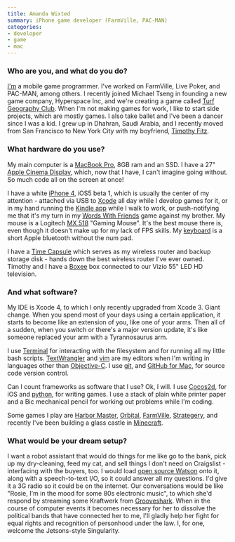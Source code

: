 ```yaml
---
title: Amanda Wixted
summary: iPhone game developer (FarmVille, PAC-MAN)
categories:
- developer
- game
- mac
---
```


### Who are you, and what do you do?

[I'm](http://amandawixted.com/ "Amanda's website.") a mobile game programmer. I've worked on FarmVille, Live Poker, and PAC-MAN, among others. I recently joined Michael Tseng in founding a new game company, Hyperspace Inc, and we're creating a game called [Turf Geography Club](http://turfgeographyclub.com/ "The website for Turf Geography Club."). When I'm not making games for work, I like to start side projects, which are mostly games. I also take ballet and I've been a dancer since I was a kid. I grew up in Dhahran, Saudi Arabia, and I recently moved from San Francisco to New York City with my boyfriend, [Timothy Fitz](http://timothyfitz.com/ "Timothy's website.").

### What hardware do you use?

My main computer is a [MacBook Pro][macbook-pro], 8GB ram and an SSD. I have a 27" [Apple Cinema Display][cinema-display], which, now that I have, I can't imagine going without. So much code all on the screen at once!

I have a white [iPhone 4][iphone-4], iOS5 beta 1, which is usually the center of my attention - attached via USB to [Xcode][] all day while I develop games for it, or in my hand running the [Kindle app][kindle-ios] while I walk to work, or push-notifying me that it's my turn in my [Words With Friends][words-with-friends-ios] game against my brother. My mouse is a Logitech [MX 518][mx-518] "Gaming Mouse". It's the best mouse there is, even though it doesn't make up for my lack of FPS skills. My [keyboard][] is a short Apple bluetooth without the num pad.

I have a [Time Capsule][time-capsule] which serves as my wireless router and backup storage disk - hands down the best wireless router I've ever owned.
Timothy and I have a [Boxee][] box connected to our Vizio 55" LED HD television.

### And what software?

My IDE is Xcode 4, to which I only recently upgraded from Xcode 3. Giant change. When you spend most of your days using a certain application, it starts to become like an extension of you, like one of your arms. Then all of a sudden, when you switch or there's a major version update, it's like someone replaced your arm with a Tyrannosaurus arm.

I use [Terminal][] for interacting with the filesystem and for running all my little bash scripts. [TextWrangler][] and [vim][] are my editors when I'm writing in languages other than [Objective-C][objective-c]. I use [git][], and [GitHub for Mac][github-mac], for source code version control.

Can I count frameworks as software that I use? Ok, I will. I use [Cocos2d][], for iOS and [python][], for writing games. I use a stack of plain white printer paper and a Bic mechanical pencil for working out problems while I'm coding.

Some games I play are [Harbor Master][harbor-master-ios], [Orbital][orbital-ios], [FarmVille][farmville-ios], [Strategery][strategery-ios], and recently I've been building a glass castle in [Minecraft][].

### What would be your dream setup?

I want a robot assistant that would do things for me like go to the bank, pick up my dry-cleaning, feed my cat, and sell things I don't need on Craigslist - interfacing with the buyers, too. I would load [open source Watson](https://www.ibm.com/developerworks/mydeveloperworks/blogs/InsideSystemStorage/entry/ibm_watson_how_to_build_your_own_watson_jr_in_your_basement7?lang=en "IBM's guide to building a Watson Jr.") onto it, along with a speech-to-text I/O, so it could answer all my questions. I'd give it a 3G radio so it could be on the internet. Our conversations would be like "Rosie, I'm in the mood for some 80s electronic music", to which she'd respond by streaming some Kraftwerk from [Grooveshark][]. When in the course of computer events it becomes necessary for her to dissolve the political bands that have connected her to me, I'll gladly help her fight for equal rights and recognition of personhood under the law. I, for one, welcome the Jetsons-style Singularity.

[cinema-display]: https://en.wikipedia.org/wiki/Apple_Cinema_Display "An LCD display."
[iphone-4]: https://en.wikipedia.org/wiki/IPhone_4 "A smartphone."
[keyboard]: https://www.apple.com/keyboard/ "The keyboard."
[macbook-pro]: https://www.apple.com/macbook-pro/ "A laptop."
[mx-518]: https://www.amazon.com/Logitech-Performance-Optical-Gaming-Mouse/dp/B0007Z1M50 "An optical gaming mouse."
[time-capsule]: https://www.apple.com/airport-time-capsule/ "A WiFi access point and backup system."
[boxee]: http://www.boxee.tv/ "An application for watching and organising media."
[cocos2d]: http://cocos2d.spritebuilder.com/ "A framework for building 2D games and similar for the iPhone."
[farmville-ios]: https://itunes.apple.com/us/app/farmville-by-zynga/id375562663 "A farming game."
[git]: https://git-scm.com/ "A version control system."
[github-mac]: https://desktop.github.com/ "A client for the versioning control service."
[grooveshark]: https://en.wikipedia.org/wiki/Grooveshark "A music streaming service."
[harbor-master-ios]: https://itunes.apple.com/us/app/harbor-master/id313014213 "A boat-directing game for iOS."
[kindle-ios]: https://itunes.apple.com/gb/app/kindle/id302584613 "An iPhone app for accessing Kindle content from Amazon."
[minecraft]: https://minecraft.net/ "A digging and building game."
[objective-c]: https://en.wikipedia.org/wiki/Objective-C "An object-oriented compiled language."
[orbital-ios]: http://www.orbital-game.com/ "An orb-destroying game for iOS."
[python]: https://www.python.org/ "An interpreted scripting language."
[strategery-ios]: http://strategerygame.com/ "A world domination game for iOS."
[terminal]: https://en.wikipedia.org/wiki/Terminal_(OS_X) "A console application included with Mac OS X."
[textwrangler]: http://www.barebones.com/products/textwrangler/ "A free, powerful text editor for the Mac."
[vim]: https://www.vim.org/ "A command-line text editor."
[words-with-friends-ios]: https://itunes.apple.com/us/app/words-with-friends/id322852954 "A word game for the iPhone."
[xcode]: https://en.wikipedia.org/wiki/Xcode "An IDE for Mac developers."
